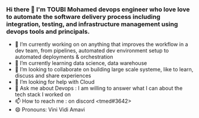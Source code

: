 ### Hi there 👋 I'm TOUBI Mohamed devops engineer who love love to automate the software delivery process including integration, testing, and infrastructure management using devops tools and principals.

- 🔭 I’m currently working on on anything that improves the workflow in a dev team, from pipelines, automated dev environment setup to automated deployments & orchestration
- 🌱 I’m currently learning data science, data warehouse
- 👯 I’m looking to collaborate on building large scale systeme, like to learn, discuss and share experiences
- 🤔 I’m looking for help with Cloud
- 💬 Ask me about Devops : I am willing to answer what I can about the tech stack I worked on
- 📫 How to reach me : on discord <tmed#3642>
- 😄 Pronouns: Vini Vidi Amavi
